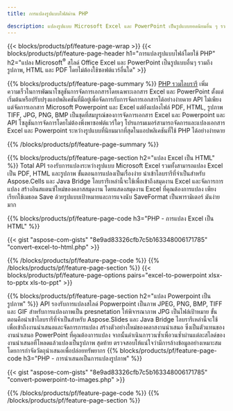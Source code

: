 ```yaml
---
title: การแปลงรูปแบบไฟล์ผ่าน PHP 

description: แปลงรูปแบบ Microsoft Excel และ PowerPoint เป็นรูปแบบยอดนิยมอื่น ๆ รวมทั้ง PDF, HTML และรูปภาพด้วยโค้ดเพียงไม่กี่บรรทัด
---
```


{{< blocks/products/pf/feature-page-wrap >}}
{{< blocks/products/pf/feature-page-header h1="การแปลงรูปแบบไฟล์โดยใช้ PHP" h2="แปลง Microsoft<sup>&reg;</sup> สไลด์ Office Excel และ PowerPoint เป็นรูปแบบอื่นๆ รวมถึงรูปภาพ, HTML และ PDF โดยไม่ต้องใช้ซอฟต์แวร์อื่นใด" >}}

{{% blocks/products/pf/feature-page-summary %}}
[PHP รวมไลบรารี](https://products.aspose.com/total/php-java/) เพิ่มความเร็วในการพัฒนาโซลูชันการจัดการเอกสารโดยเฉพาะเอกสาร Excel และ PowerPoint ตั้งแต่เริ่มต้นหรือปรับปรุงแอปพลิเคชันที่มีอยู่เพื่อจัดการกับการจัดการเอกสารได้อย่างง่ายดาย API ไม่เพียงแต่จัดการเอกสาร Microsoft Powerpoint และ Excel แต่ยังแปลงไฟล์ PDF, HTML, รูปภาพ TIFF, JPG, PNG, BMP เป็นชุดที่สมบูรณ์ของการจัดการเอกสาร Excel และ Powerpoint และ API โซลูชันการจัดการโดยไม่ต้องพึ่งพาซอฟต์แวร์ใดๆ  โปรแกรมเมอร์สามารถจัดการและแปลงเอกสาร Excel และ Powerpoint ระหว่างรูปแบบที่นิยมมากที่สุดในแอปพลิเคชันที่ใช้ PHP ได้อย่างง่ายดาย

{{% /blocks/products/pf/feature-page-summary  %}}

{{% blocks/products/pf/feature-page-section  h2="แปลง Excel เป็น HTML" %}}
Total API รองรับการแปลงระหว่างรูปแบบ Microsoft Excel รวมทั้งสามารถแปลง Excel เป็น PDF, HTML และรูปภาพ ขั้นตอนการแปลงเป็นเรื่องง่าย  นำเข้าไลบรารีที่จำเป็นสำหรับ Aspose.Cells และ Java Bridge ไลบรารีเหล่านี้จะใช้เพื่อเข้าถึงสมุดงาน Excel และจัดการการแปลง สร้างอินสแตนซ์ใหม่ของคลาสสมุดงาน โดยแสดงสมุดงาน Excel ที่คุณต้องการแปลง เพียงเรียกใช้เมธอด Save ด้วยรูปแบบเป้าหมายและการแจงนับ SaveFormat เป็นพารามิเตอร์ มันง่ายมาก 

{{% blocks/products/pf/feature-page-code h3="PHP - การแปลง Excel เป็น HTML" %}}

{{< gist "aspose-com-gists" "8e9ad83326cfb7c5b163348006171785" "convert-excel-to-html.php" >}}

{{% /blocks/products/pf/feature-page-code  %}}
{{% /blocks/products/pf/feature-page-section %}}
{{< blocks/products/pf/feature-page-options pairs="excel-to-powerpoint xlsx-to-pptx xls-to-ppt" >}}


{{% blocks/products/pf/feature-page-section  h2="แปลง Powerpoint เป็นรูปภาพ" %}}
API รองรับการแปลงสไลด์ Popwerpoint เป็นภาพ JPEG, PNG, BMP, TIFF และ GIF สำหรับการแปลงภาพเป็น presnetation ให้พิจารณาภาพ JPG เป็นไฟล์เป้าหมาย ขั้นตอนคือนำเข้าไลบรารีที่จำเป็นสำหรับ Aspose.Slides และ Java Bridge ไลบรารีเหล่านี้จะใช้เพื่อเข้าถึงงานนำเสนอและจัดการการแปลง สร้างตัวอย่างใหม่ของคลาสงานนำเสนอ ซึ่งเป็นตัวแทนของงานนำเสนอ PowerPoint ที่คุณต้องการแปลง  จากนั้นดำเนินการวนซ้ำเพื่อวนซ้ำผ่านแต่ละสไลด์ของงานนำเสนอที่โหลดแล้วแปลงเป็นรูปภาพ สุดท้าย ตรวจสอบให้แน่ใจว่ามีการล้างข้อมูลอย่างเหมาะสมโดยการกำจัดวัตถุนำเสนอเพื่อปล่อยทรัพยากร
{{% blocks/products/pf/feature-page-code h3="PHP - การนำเสนอเป็นการแปลงรูปภาพ" %}}

{{< gist "aspose-com-gists" "8e9ad83326cfb7c5b163348006171785" "convert-powerpoint-to-images.php" >}}


{{% /blocks/products/pf/feature-page-code  %}}
{{% /blocks/products/pf/feature-page-section %}}